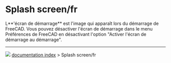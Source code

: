 # Splash screen/fr
L**\'écran de démarrage** est l\'image qui apparaît lors du démarrage de FreeCAD. Vous pouvez désactiver l\'écran de démarrage dans le menu Préférences de FreeCAD en désactivant l\'option \"Activer l\'écran de démarrage au démarrage\".



---
![](images/Right_arrow.png) [documentation index](../README.md) > Splash screen/fr
